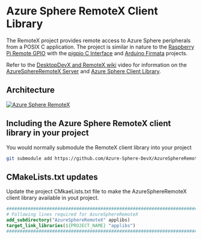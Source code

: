# Azure Sphere RemoteX Client Library

The RemoteX project provides remote access to Azure Sphere peripherals from a POSIX C application. The project is similar in nature to the [Raspberry Pi Remote GPIO](https://gpiozero.readthedocs.io/en/stable/remote_gpio.html) with the [pigpio C Interface](http://abyz.me.uk/rpi/pigpio/cif.html) and [Arduino Firmata](https://docs.arduino.cc/hacking/software/FirmataLibrary) projects. 

Refer to the [DesktopDevX and RemoteX wiki](https://github.com/Azure-Sphere-DevX/DesktopDevX.Examples/wiki) video for information on the [AzureSphereRemoteX Server](https://github.com/Azure-Sphere-DevX/AzureSphereRemoteX.Server) and [Azure Sphere Client Library](https://github.com/Azure-Sphere-DevX/AzureSphereRemoteX.Client).

## Architecture

[![ Azure Sphere RemoteX](https://github.com/Azure-Sphere-DevX/DesktopDevX.Examples/wiki/media/AzureSphereRemoteX.png)](https://youtu.be/jWPutk1xNt8)

## Including the Azure Sphere RemoteX client library in your project

You would normally submodule the RemoteX client library into your project

```bash
git submodule add https://github.com/Azure-Sphere-DevX/AzureSphereRemoteX.Client.git AzureSphereRemoteX
```

## CMakeLists.txt updates

Update the project CMkaeLists.txt file to make the AzureSphereRemoteX client library available in yout project.

```cmake
################################################################################
# Following lines required for AzureSphereRemoteX
add_subdirectory("AzureSphereRemoteX" applibs)
target_link_libraries(${PROJECT_NAME} "applibs")
################################################################################
```
